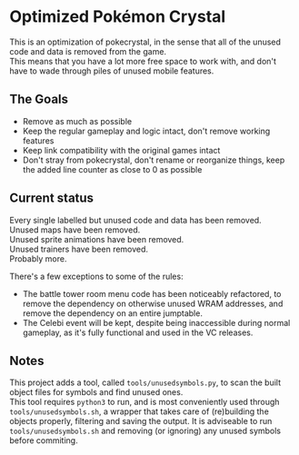 Optimized Pokémon Crystal
=========================

This is an optimization of pokecrystal, in the sense that all of the unused code and data is removed from the game.  
This means that you have a lot more free space to work with, and don't have to wade through piles of unused mobile features.

The Goals
---------

* Remove as much as possible
* Keep the regular gameplay and logic intact, don't remove working features
* Keep link compatibility with the original games intact
* Don't stray from pokecrystal, don't rename or reorganize things, keep the added line counter as close to 0 as possible

Current status
--------------

Every single labelled but unused code and data has been removed.  
Unused maps have been removed.  
Unused sprite animations have been removed.  
Unused trainers have been removed.  
Probably more.

There's a few exceptions to some of the rules:
* The battle tower room menu code has been noticeably refactored, to remove the dependency on otherwise unused WRAM addresses, and remove the dependency on an entire jumptable.
* The Celebi event will be kept, despite being inaccessible during normal gameplay, as it's fully functional and used in the VC releases.

Notes
-----

This project adds a tool, called `tools/unusedsymbols.py`, to scan the built object files for symbols and find unused ones.  
This tool requires `python3` to run, and is most conveniently used through `tools/unusedsymbols.sh`, a wrapper that takes care of (re)building the objects properly, filtering and saving the output.
It is adviseable to run `tools/unusedsymbols.sh` and removing (or ignoring) any unused symbols before commiting.
